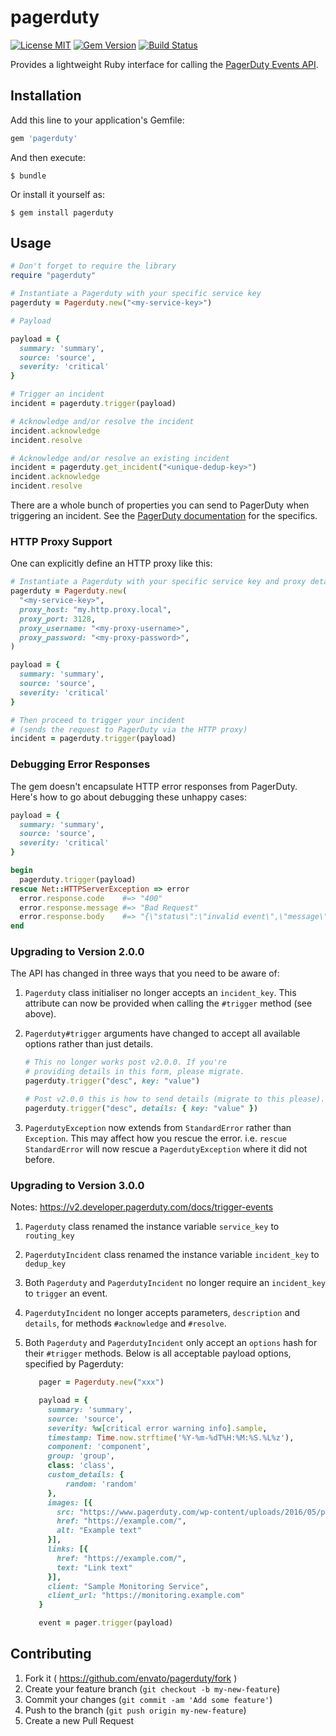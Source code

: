 # pagerduty


[![License MIT](https://img.shields.io/badge/license-MIT-brightgreen.svg)](https://github.com/envato/pagerduty/blob/master/LICENSE.txt)
[![Gem Version](https://badge.fury.io/rb/pagerduty.svg)](http://badge.fury.io/rb/pagerduty)
[![Build Status](https://travis-ci.org/envato/pagerduty.svg?branch=master)](https://travis-ci.org/envato/pagerduty)

Provides a lightweight Ruby interface for calling the [PagerDuty
Events API](https://v2.developer.pagerduty.com/docs/events-api).

## Installation

Add this line to your application's Gemfile:

```ruby
gem 'pagerduty'
```

And then execute:

    $ bundle

Or install it yourself as:

    $ gem install pagerduty

## Usage

```ruby
# Don't forget to require the library
require "pagerduty"

# Instantiate a Pagerduty with your specific service key
pagerduty = Pagerduty.new("<my-service-key>")

# Payload

payload = {
  summary: 'summary',
  source: 'source',
  severity: 'critical'
}

# Trigger an incident
incident = pagerduty.trigger(payload)

# Acknowledge and/or resolve the incident
incident.acknowledge
incident.resolve

# Acknowledge and/or resolve an existing incident
incident = pagerduty.get_incident("<unique-dedup-key>")
incident.acknowledge
incident.resolve
```

There are a whole bunch of properties you can send to PagerDuty when triggering
an incident. See the [PagerDuty
documentation](https://v2.developer.pagerduty.com/docs/trigger-events) for the
specifics.

### HTTP Proxy Support

One can explicitly define an HTTP proxy like this:

```ruby
# Instantiate a Pagerduty with your specific service key and proxy details
pagerduty = Pagerduty.new(
  "<my-service-key>",
  proxy_host: "my.http.proxy.local",
  proxy_port: 3128,
  proxy_username: "<my-proxy-username>",
  proxy_password: "<my-proxy-password>",
)

payload = {
  summary: 'summary',
  source: 'source',
  severity: 'critical'
}

# Then proceed to trigger your incident
# (sends the request to PagerDuty via the HTTP proxy)
incident = pagerduty.trigger(payload)
```

### Debugging Error Responses

The gem doesn't encapsulate HTTP error responses from PagerDuty. Here's how to
go about debugging these unhappy cases:

```ruby
payload = {
  summary: 'summary',
  source: 'source',
  severity: 'critical'
}

begin
  pagerduty.trigger(payload)
rescue Net::HTTPServerException => error
  error.response.code    #=> "400"
  error.response.message #=> "Bad Request"
  error.response.body    #=> "{\"status\":\"invalid event\",\"message\":\"Event object is invalid\",\"errors\":[\"Service key is the wrong length (should be 32 characters)\"]}"
end
```

### Upgrading to Version 2.0.0

The API has changed in three ways that you need to be aware of:

1. `Pagerduty` class initialiser no longer accepts an `incident_key`. This
attribute can now be provided when calling the `#trigger` method (see above).

2. `Pagerduty#trigger` arguments have changed to accept all available options
rather than just details.

    ```ruby
    # This no longer works post v2.0.0. If you're
    # providing details in this form, please migrate.
    pagerduty.trigger("desc", key: "value")

    # Post v2.0.0 this is how to send details (migrate to this please).
    pagerduty.trigger("desc", details: { key: "value" })
    ```

3. `PagerdutyException` now extends from `StandardError` rather than
`Exception`. This may affect how you rescue the error. i.e. `rescue
StandardError` will now rescue a `PagerdutyException` where it did not
before.

### Upgrading to Version 3.0.0

Notes: https://v2.developer.pagerduty.com/docs/trigger-events

1. `Pagerduty` class renamed the instance variable `service_key` to `routing_key`

2. `PagerdutyIncident` class renamed the instance variable `incident_key` to `dedup_key`

3. Both `Pagerduty` and `PagerdutyIncident` no longer require an `incident_key` to `trigger` an event.

4. `PagerdutyIncident` no longer accepts parameters, `description` and `details`, for methods `#acknowledge` and `#resolve`.

5. Both `Pagerduty` and `PagerdutyIncident` only accept an `options` hash for their `#trigger` methods. Below is all acceptable payload options, specified by Pagerduty:
    ```ruby
       pager = Pagerduty.new("xxx")

       payload = {
         summary: 'summary',
         source: 'source',
         severity: %w[critical error warning info].sample,
         timestamp: Time.now.strftime('%Y-%m-%dT%H:%M:%S.%L%z'),
         component: 'component',
         group: 'group',
         class: 'class',
         custom_details: {
             random: 'random'
         },
         images: [{
           src: "https://www.pagerduty.com/wp-content/uploads/2016/05/pagerduty-logo-green.png",
           href: "https://example.com/",
           alt: "Example text"
         }],
         links: [{
           href: "https://example.com/",
           text: "Link text"
         }],
         client: "Sample Monitoring Service",
         client_url: "https://monitoring.example.com"
       }

       event = pager.trigger(payload)
    ```
## Contributing

1. Fork it ( https://github.com/envato/pagerduty/fork )
2. Create your feature branch (`git checkout -b my-new-feature`)
3. Commit your changes (`git commit -am 'Add some feature'`)
4. Push to the branch (`git push origin my-new-feature`)
5. Create a new Pull Request
